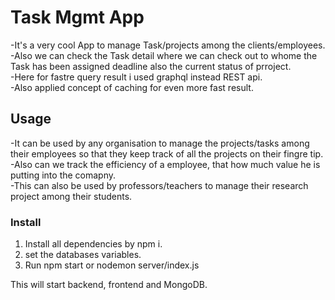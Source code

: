 # Task Mgmt App

-It's a very cool App to manage Task/projects among the clients/employees.<br>
-Also we can check the Task detail where we can check out to whome the Task has been assigned deadline also the current status of prroject.<br>
-Here for fastre query result i used graphql instead REST api.<br>
-Also applied concept of caching for even more fast result.<br>

## Usage
-It can be used by any organisation to manage the projects/tasks among their employees so that they keep track of all the projects on their fingre tip.<br>
-Also can we track the efficiency of a employee, that how much value he is putting into the comapny.<br>
-This can also be used by professors/teachers to manage their research project among their students.<br>

### Install

1. Install all dependencies by npm i.
2. set the databases variables.
3. Run npm start or nodemon server/index.js


This will start backend, frontend and MongoDB.
